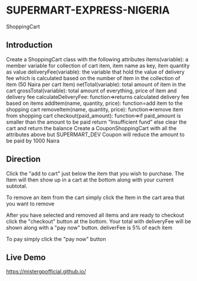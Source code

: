 # SUPERMART-EXPRESS-NIGERIA
ShoppingCart 

## Introduction
Create a ShoppingCart class with the following attributes items(variable): a member variable for collection of cart item, item name as key, item quantity as value deliveryFee(variable): the variable that hold the value of delivery fee which is calculated based on the number of item in the collection of item (50 Naira per cart Item) netTotal(variable): total amount of item in the cart grossTotal(variable): total amount of everything, price of item and delivery fee calculateDeliveryFee: function=>returns calculated delivery fee based on items addItem(name, quantity, price): function=add item to the shopping cart removeItem(name, quantity, price): function=>remove item from shopping cart checkout(paid_amount): function=>if paid_amount is smaller than the amount to be paid return “Insufficient fund” else clear the cart and return the balance Create a CouponShoppingCart with all the attributes above but SUPERMART_DEV Coupon will reduce the amount to be paid by 1000 Naira

## Direction
Click the "add to cart" just below the item that you wish to purchase. The Item will then show up in a cart at the bottom along with your current subtotal.

To remove an item from the cart simply click the Item in the cart area that you want to remove

After you have selected and removed all items and are ready to checkout click the "checkout" button at the bottom. Your total with deliveryFee will be shown along with a "pay now" button. deliverFee is 5% of each item

To pay simply click the "pay now" button

## Live Demo
https://mistergpofficial.github.io/
